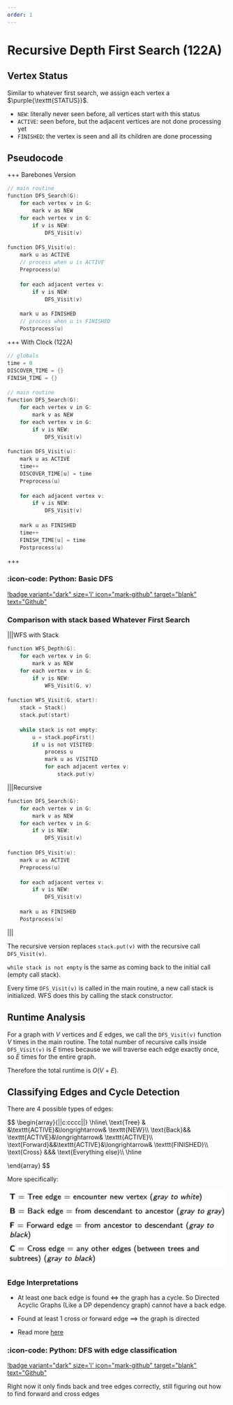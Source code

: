 ```yaml
---
order: 1
---
```


# Recursive Depth First Search (122A)

## Vertex Status

Similar to whatever first search, we assign each vertex a $\purple{\texttt{STATUS}}$.

- $\texttt{NEW}$: literally never seen before, all vertices start with this status
- $\texttt{ACTIVE}$: seen before, but the adjacent vertices are not done processing yet
- $\texttt{FINISHED}$: the vertex is seen and all its children are done processing

## Pseudocode

+++ Barebones Version

```c
// main routine
function DFS_Search(G):
	for each vertex v in G:
		mark v as NEW
	for each vertex v in G:
		if v is NEW:
			DFS_Visit(v)

function DFS_Visit(u):
	mark u as ACTIVE
	// process when u is ACTIVE
	Preprocess(u) 
	
	for each adjacent vertex v:
		if v is NEW: 
			DFS_Visit(v) 

	mark u as FINISHED
	// process when u is FINISHED
	Postprocess(u)

```

+++ With Clock (122A)

```c
// globals
time = 0 
DISCOVER_TIME = {}
FINISH_TIME = {}

// main routine
function DFS_Search(G):
	for each vertex v in G:
		mark v as NEW
	for each vertex v in G:
		if v is NEW:
			DFS_Visit(v)

function DFS_Visit(u):
	mark u as ACTIVE
	time++
	DISCOVER_TIME[u] = time
	Preprocess(u)
	
	for each adjacent vertex v:
		if v is NEW: 
			DFS_Visit(v) 

	mark u as FINISHED
	time++
	FINISH_TIME[u] = time
	Postprocess(u)
```

+++


### :icon-code: Python: Basic DFS

[!badge variant="dark" size='l' icon="mark-github" target="blank" text="Github"](https://github.com/tomli380576/ECS122A-Algorithms-python-implementation/blob/main/Implementations/basic-DFS.py)


### Comparison with stack based Whatever First Search


|||WFS with Stack
```c
function WFS_Depth(G):
	for each vertex v in G:
		mark v as NEW
	for each vertex v in G:
		if v is NEW:
			WFS_Visit(G, v)
			
function WFS_Visit(G, start):
	stack = Stack()
	stack.put(start)

	while stack is not empty:
		u = stack.popFirst()
		if u is not VISITED:
			process u
			mark u as VISITED
			for each adjacent vertex v:
				stack.put(v)
```
|||Recursive
```c
function DFS_Search(G):
	for each vertex v in G:
		mark v as NEW
	for each vertex v in G:
		if v is NEW:
			DFS_Visit(v)

function DFS_Visit(u):
	mark u as ACTIVE
	Preprocess(u)
	
	for each adjacent vertex v:
		if v is NEW: 
			DFS_Visit(v) 

	mark u as FINISHED
	Postprocess(u)

```
|||


The recursive version replaces `stack.put(v)` with the recursive call `DFS_Visit(v)`.

`while stack is not empty` is the same as coming back to the initial call (empty call stack).

Every time `DFS_Visit(v)` is called in the main routine, a new call stack is initialized. WFS does this by calling the stack constructor.



## Runtime Analysis

For a graph with $V$ vertices and $E$ edges, we call the `DFS_Visit(v)` function $V$ times in the main routine. The total number of recursive calls inside `DFS_Visit(v)` is $E$ times because we will traverse each edge exactly once, so $E$ times for the entire graph.

Therefore the total runtime is $O(V+E)$.


## Classifying Edges and Cycle Detection

There are 4 possible types of edges:

$$
\begin{array}{||c:cccc||}
\hline\\
\text{Tree} & &\texttt{ACTIVE}&\longrightarrow& \texttt{NEW}\\\\
\text{Back}&& \texttt{ACTIVE}&\longrightarrow& \texttt{ACTIVE}\\\\
\text{Forward}&&\texttt{ACTIVE}&\longrightarrow& \texttt{FINISHED}\\\\
\text{Cross} &&& \text{Everything else}\\\\
\hline

\end{array}
$$

More specifically:

![Source: Prof Bai’s 122A slides. Gray = Active, White = New, Black = Finished](../assets/bfs_dfs/dfs-edge-classification.png)

### Edge Interpretations

- At least one back edge is found $\iff$ the graph has a cycle. So Directed Acyclic Graphs (Like a DP dependency graph) cannot have a back edge. 
    
- Found at least 1 cross or forward edge $\implies$ the graph is directed

- Read more [here](https://courses.csail.mit.edu/6.006/spring11/rec/rec13.pdf)

### :icon-code: Python: DFS with edge classification

[!badge variant="dark" size='l' icon="mark-github" target="blank" text="Github"](https://github.com/tomli380576/ECS122A-Algorithms-python-implementation/blob/main/Implementations/DFS-cycle-detection.py)

Right now it only finds back and tree edges correctly, still figuring out how to find forward and cross edges
